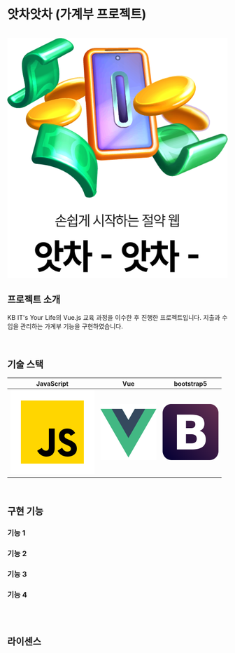 # 앗차앗차 (가계부 프로젝트)

<p align="center">
  <br>
  <img src="./images/readme/logo.png">
  <br>
</p>



## 프로젝트 소개

<p align="justify">
KB IT's Your Life의 Vue.js 교육 과정을 이수한 후 진행한 프로젝트입니다. 지출과 수입을 관리하는 가계부 기능을 구현하였습니다. 
</p>


<br>

## 기술 스택

| JavaScript | Vue |  bootstrap5   |     
| :--------: | :--------: | :------: | 
|   ![js]    |   ![vue]    | ![bootstrap] | 

<br>

## 구현 기능

### 기능 1

### 기능 2

### 기능 3

### 기능 4

<br>


<br>

## 라이센스


<!-- Stack Icon Refernces -->

[js]: ./images/readme/javascript.svg
[vue]: ./images/readme/vue.svg
[bootstrap]: ./images/readme/bootstrap.svg
